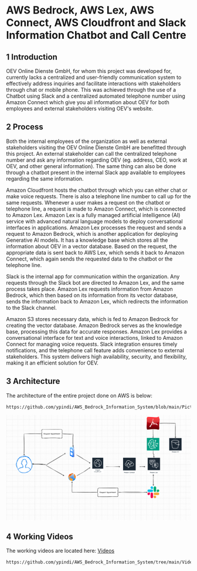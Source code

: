 # AWS Bedrock, AWS Lex, AWS Connect, AWS Cloudfront and Slack Information Chatbot and Call Centre

## 1 Introduction
OEV Online Dienste GmbH, for whom this project was developed for,
currently lacks a centralized and user-friendly
communication system to effectively address inquiries and facilitate interactions with
stakeholders through chat or mobile phone. 
This was achieved through the use of a Chatbot using Slack and a centralized automated telephone number using Amazon Connect
which give you all information about OEV for both employees and external stakeholders visiting OEV's website.

## 2 Process
Both the internal employees of the organization as well as external stakeholders visiting the OEV Online Dienste GmbH are benefitted through this project.
An external stakeholder can call the centralized telephone number and ask any information regarding OEV (eg. address, CEO, 
work at OEV, and other general information). The same thing can also be done through a chatbot present in the internal Slack app available to employees
regarding the same information.

Amazon Cloudfront hosts the chatbot through which you can either chat or make voice requests. 
There is also a telephone line number to call up for the same requests.
Whenever a user makes a request on the chatbot or telephone line, a request is made to Amazon Connect, which is connected to Amazon Lex.
Amazon Lex is a fully managed artificial intelligence (AI) service with advanced natural language models to deploy conversational interfaces in applications.
Amazon Lex processes the request and sends a request to Amazon Bedrock, which is another application for deploying Generative AI models. It has a knowledge base which stores all the
information about OEV in a vector database. Based on the request, the appropriate data is sent back to AWS Lex, which sends it back to Amazon Connect, which again sends the requested data
to the chatbot or the telephone line.

Slack is the internal app for communication within the organization. Any requests through the Slack bot are directed to Amazon Lex, and the same process takes place.
Amazon Lex requests information from Amazon Bedrock, which then based on its information from its vector database, sends the information back to Amazon Lex, which redirects the information
to the Slack channel.

Amazon S3 stores necessary data, which is fed to Amazon Bedrock for creating the vector database.
Amazon Bedrock serves as the knowledge base,
processing this data for accurate responses. Amazon Lex provides a conversational
interface for text and voice interactions, linked to Amazon Connect for managing voice
requests. Slack integration ensures timely notifications, and the telephone call feature adds
convenience to external stakeholders. This system delivers high availability, security, and flexibility, making it an
efficient solution for OEV.

## 3 Architecture
The architecture of the entire project done on AWS is below:
```
https://github.com/ypindi/AWS_Bedrock_Information_System/blob/main/Pictures/Architecture_AWS_Unified_Messaging_Bot.png
```
![AWS Project](https://github.com/ypindi/AWS_Bedrock_Information_System/blob/main/Pictures/Architecture_AWS_Unified_Messaging_Bot.png)

## 4 Working Videos
The working videos are located here: 
[Videos](https://github.com/ypindi/AWS_Bedrock_Information_System/tree/main/Videos)
```
https://github.com/ypindi/AWS_Bedrock_Information_System/tree/main/Videos
```
